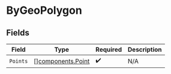 # ByGeoPolygon


## Fields

| Field                                                  | Type                                                   | Required                                               | Description                                            |
| ------------------------------------------------------ | ------------------------------------------------------ | ------------------------------------------------------ | ------------------------------------------------------ |
| `Points`                                               | [][components.Point](../../models/components/point.md) | :heavy_check_mark:                                     | N/A                                                    |